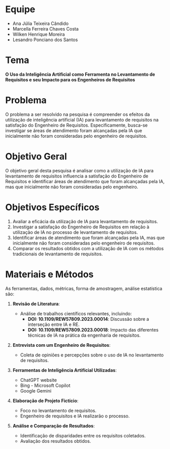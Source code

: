 # Equipe

* Ana Júlia Teixeira Cândido
* Marcella Ferreira Chaves Costa
* Wilken Henrique Moreira
* Lesandro Ponciano dos Santos

# Tema

**O Uso da Inteligência Artificial como Ferramenta no Levantamento de Requisitos e seu Impacto para os Engenheiros de Requisitos**

# Problema

O problema a ser resolvido na pesquisa é compreender os efeitos da utilização de inteligência artificial (IA) para levantamento de requisitos na satisfação do Engenheiro de Requisitos. Especificamente, busca-se investigar se áreas de atendimento foram alcançadas pela IA que inicialmente não foram consideradas pelo engenheiro de requisitos.

# Objetivo Geral

O objetivo geral desta pesquisa é analisar como a utilização de IA para levantamento de requisitos influencia a satisfação do Engenheiro de Requisitos e identificar áreas de atendimento que foram alcançadas pela IA, mas que inicialmente não foram consideradas pelo engenheiro.

# Objetivos Específicos

1. Avaliar a eficácia da utilização de IA para levantamento de requisitos.
2. Investigar a satisfação do Engenheiro de Requisitos em relação à utilização de IA no processo de levantamento de requisitos.
3. Identificar áreas de atendimento que foram alcançadas pela IA, mas que inicialmente não foram consideradas pelo engenheiro de requisitos.
4. Comparar os resultados obtidos com a utilização de IA com os métodos tradicionais de levantamento de requisitos.

# Materiais e Métodos

As ferramentas, dados, métricas, forma de amostragem, análise estatística são:

1. **Revisão de Literatura**:
   - Análise de trabalhos científicos relevantes, incluindo:
     - **DOI: 10.1109/REW57809.2023.00014**: Discussão sobre a interseção entre IA e RE.
     - **DOI: 10.1109/REW57809.2023.00018**: Impacto das diferentes técnicas de IA na prática da engenharia de requisitos.
   
2. **Entrevista com um Engenheiro de Requisitos**:
   - Coleta de opiniões e percepções sobre o uso de IA no levantamento de requisitos.

3. **Ferramentas de Inteligência Artificial Utilizadas**:
   - ChatGPT website
   - Bing - Microsoft Copilot
   - Google Gemini

4. **Elaboração de Projeto Fictício**:
   - Foco no levantamento de requisitos.
   - Engenheiro de requisitos e IA realizarão o processo.
   
5. **Análise e Comparação de Resultados**:
   - Identificação de disparidades entre os requisitos coletados.
   - Avaliação dos resultados obtidos.
